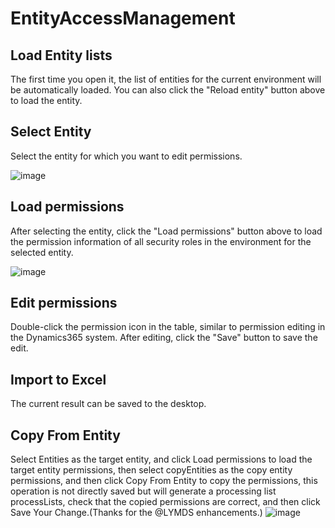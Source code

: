 # EntityAccessManagement


## Load Entity lists
The first time you open it, the list of entities for the current environment will be automatically loaded.
You can also click the "Reload entity" button above to load the entity.

## Select Entity
Select the entity for which you want to edit permissions.

![image](https://user-images.githubusercontent.com/52996377/201069315-07f2be60-89cc-44ce-a5f1-c7c0a216d572.png)

## Load permissions
After selecting the entity, click the "Load permissions" button above to load the permission information of all security roles in the environment for the selected entity.

![image](https://user-images.githubusercontent.com/52996377/201070302-8dcc9a15-f504-4b4d-a310-88f8850883b9.png)


## Edit permissions
Double-click the permission icon in the table, similar to permission editing in the Dynamics365 system. After editing, click the "Save" button to save the edit.

## Import to Excel
The current result can be saved to the desktop.

## Copy From Entity
Select Entities as the target entity, and click Load permissions to load the target entity permissions, then select copyEntities as the copy entity permissions, and then click Copy From Entity to copy the permissions, this operation is not directly saved but will generate a processing list processLists, check that the copied permissions are correct, and then click Save Your Change.(Thanks for the @LYMDS enhancements.)
![image](https://github.com/user-attachments/assets/a776ae37-324b-468f-84f8-a88b1bb522d6)
